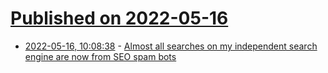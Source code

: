 # [Published on 2022-05-16](index.md)

* [2022-05-16, 10:08:38](https://news.ycombinator.com/item?id=31395231) - [Almost all searches on my independent search engine are now from SEO spam bots](https://blog.searchmysite.net/posts/almost-all-searches-on-my-independent-search-engine-are-now-from-seo-spam-bots/)

